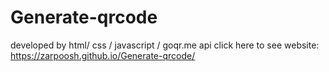 # Generate-qrcode
developed by html/ css / javascript / goqr.me api
click here to see website: https://zarpoosh.github.io/Generate-qrcode/
